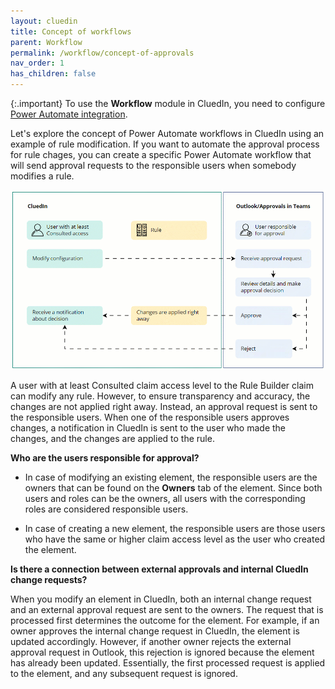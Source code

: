```yaml
---
layout: cluedin
title: Concept of workflows
parent: Workflow
permalink: /workflow/concept-of-approvals
nav_order: 1
has_children: false
---
```


{:.important}
To use the **Workflow** module in CluedIn, you need to configure [Power Automate integration](/microsoft-integration/power-automate).

Let's explore the concept of Power Automate workflows in CluedIn using an example of rule modification. If you want to automate the approval process for rule chages, you can create a specific Power Automate workflow that will send approval requests to the responsible users when somebody modifies a rule.

![concept-of-approvals.gif](../../assets/images/workflow/concept-of-approvals.gif)

A user with at least Consulted claim access level to the Rule Builder claim can modify any rule. However, to ensure transparency and accuracy, the changes are not applied right away. Instead, an approval request is sent to the responsible users. When one of the responsible users approves changes, a notification in CluedIn is sent to the user who made the changes, and the changes are applied to the rule.

**Who are the users responsible for approval?**

- In case of modifying an existing element, the responsible users are the owners that can be found on the **Owners** tab of the element. Since both users and roles can be the owners, all users with the corresponding roles are considered responsible users.

- In case of creating a new element, the responsible users are those users who have the same or higher claim access level as the user who created the element.

**Is there a connection between external approvals and internal CluedIn change requests?**

When you modify an element in CluedIn, both an internal change request and an external approval request are sent to the owners. The request that is processed first determines the outcome for the element. For example, if an owner approves the internal change request in CluedIn, the element is updated accordingly. However, if another owner rejects the external approval request in Outlook, this rejection is ignored because the element has already been updated. Essentially, the first processed request is applied to the element, and any subsequent request is ignored.